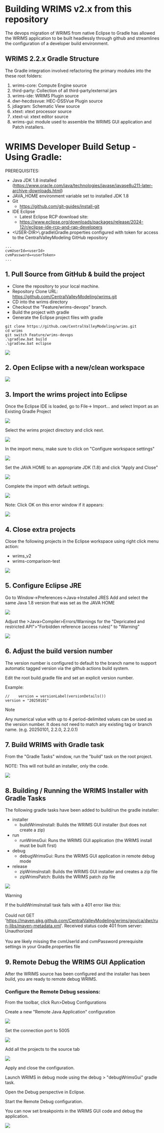 # Building WRIMS v2.x from this repository
The devops migration of WRIMS from native Eclipse to Gradle has allowed the WRIMS application to 
be built headlessly through github and streamlines the configuration of a developer build environment.

## WRIMS 2.2.x Gradle Structure
The Gradle integration involved refactoring the primary modules into the these root folders:
1. wrims-core: Compute Engine source
2. third-party: Collection of all third-party/external jars
3. wrims-ide: WRIMS Plugin source
4. dwr-hecdssvue: HEC-DSSVue Plugin source
5. jdiagram: Schematic View source
6. xtext: xtext processor source
7. xtext-ui: xtext editor source
8. wrims-gui: module used to assemble the WRIMS GUI application and Patch installers. 

# WRIMS Developer Build Setup - Using Gradle:
PREREQUISITES:
- Java JDK 1.8 installed (https://www.oracle.com/java/technologies/javase/javase8u211-later-archive-downloads.html)
- JAVA_HOME environment variable set to installed JDK 1.8
- Git
  - https://github.com/git-guides/install-git
- IDE Eclipse
  - Latest Eclipse RCP download site:
  - https://www.eclipse.org/downloads/packages/release/2024-12/r/eclipse-ide-rcp-and-rap-developers
- \<USER-DIR\>\\.gradle\Gradle.properties configured with token for access to the CentralValleyModeling GitHub repository
```
...
cvmUserId=<userId>
cvmPassword=<userToken>
...
``` 

## 1. Pull Source from GitHub & build the project
- Clone the repository to your local machine.
- Repository Clone URL: https://github.com/CentralValleyModeling/wrims.git
- CD into the wrims directory
- Checkout the "Feature/wrims-devops" branch.
- Build the project with gradle
- Generate the Eclipse project files with gradle
```
git clone https://github.com/CentralValleyModeling/wrims.git
cd wrims
git switch Feature/wrims-devops
.\gradlew.bat build
.\gradlew.bat eclipse
```

![](./README_images/cmd_build_success.png)

## 2. Open Eclipse with a new/clean workspace

![](./README_images/eclipse_new_workspace.png)

## 3. Import the wrims project into Eclipse
Once the Eclipse IDE is loaded, go to File-> Import... and select Import as an Existing Gradle Project

![](./README_images/eclipse_import_project.png)

Select the wrims project directory and click next.

![](./README_images/eclipse_import_project_directory.png)

In the import menu, make sure to click on "Configure workspace settings" 

![](./README_images/eclipse_configure_workspace.png)

Set the JAVA HOME to an appropriate JDK (1.8) and click "Apply and Close"

![](./README_images/eclipse_configure_workspace_settings.png)

Complete the import with default settings.

![](./README_images/eclipse_import_project_final.png)

Note: Click OK on this error window if it appears:

![](./README_images/eclipse_import_project_error.png)

## 4. Close extra projects
Close the following projects in the Eclipse workspace using right click menu action:
- wrims_v2
- wrims-comparison-test
 
![](./README_images/close_eclipse_project.png)

## 5. Configure Eclipse JRE
Go to Window->Preferences->Java->Installed JRES
Add and select the same Java 1.8 version that was set as the JAVA HOME

![](./README_images/eclipse_jre.png)

Adjust the >Java>Compiler>Errors/Warnings for the "Depricated and restricted API">"Forbidden reference (access rules)" to "Warning"

![](./README_images/eclipse_java_compiler_errors.png)

## 6. Adjust the build version number 

The version number is configured to default to the branch name to support automatic tagged version
via the github actions build system. 

Edit the root build.gradle file and set an explicit version number.

Example:
```
//    version = versionLabel(versionDetails())
version = "20250101"
```
> [!NOTE]
> Any numerical value with up to 4 period-delimited values can be used as the version number.
> It does not need to match any existing tag or branch name. 
> (e.g. 20250101, 2.2.0, 2.2.0.1)

## 7. Build WRIMS with Gradle task
From the "Gradle Tasks" window, run the "build" task on the root project.

NOTE: This will not build an installer, only the code.

![](./README_images/eclipse_gradle_build.png)

## 8. Building / Running the WRIMS Installer with Gradle Tasks

The following gradle tasks have been added to build/run the gradle installer:

- installer
  - buildWrimsInstall: Builds the WRIMS GUI installer (but does not create a zip)
- run
  - runWrimsGui: Runs the WRIMS GUI application (the WRIMS install must be built first)
- debug
  - debugWrimsGui: Runs the WRIMS GUI application in remote debug mode
- release
  - zipWrimsInstall: Builds the WRIMS GUI installer and creates a zip file
  - zipWrimsPatch: Builds the WRIMS patch zip file

![](./README_images/eclipse_gradle_build_installer.png)

> [!WARNING]
> If the buildWrimsInstall task fails with a 401 error like this: <br><br>
>   Could not GET 'https://maven.pkg.github.com/CentralValleyModeling/wrims/gov/ca/dwr/run-libs/maven-metadata.xml'. 
>   Received status code 401 from server: Unauthorized <br><br>
> You are likely missing the cvmUserId and cvmPassword prerequisite settings in your Gradle.properties file

## 9. Remote Debug the WRIMS GUI Application

After the WRIMS source has been configured and the installer has been build, you are ready to remote debug WRIMS.

### Configure the Remote Debug sessions:
From the toolbar, click Run>Debug Configurations

Create a new "Remote Java Application" configuration

![](./README_images/eclipse_new_debug_configuration.png)

Set the connection port to 5005

![](./README_images/eclipse_remote_debug_port.png)

Add all the projects to the source tab

![](./README_images/eclipse_debug_source.png)

Apply and close the configuration. 

Launch WRIMS in debug mode using the debug > "debugWrimsGui" gradle task.

Open the Debug perspective in Eclipse.

Start the Remote Debug configuration.

You can now set breakpoints in the WRIMS GUI code and debug the application.

![](./README_images/eclipse_debug_perspective.png)